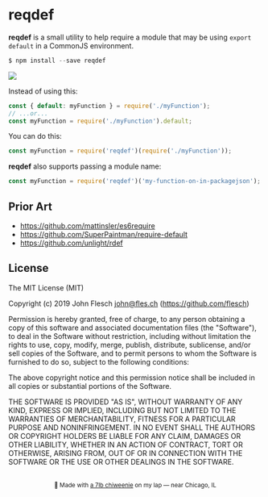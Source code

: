 # reqdef

**reqdef** is a small utility to help require a module that may be using `export default` in a CommonJS environment.

```js
$ npm install --save reqdef
```

<img src="https://user-images.githubusercontent.com/13259/53932809-23509600-4061-11e9-9302-a238b26b07d0.png" align="center" />

Instead of using this:

```js
const { default: myFunction } = require('./myFunction');
// ...or...
const myFunction = require('./myFunction').default;
```

You can do this:

```js
const myFunction = require('reqdef')(require('./myFunction'));
```

**reqdef** also supports passing a module name:

```js
const myFunction = require('reqdef')('my-function-on-in-packagejson');
```

## Prior Art

- <https://github.com/mattinsler/es6require>
- <https://github.com/SuperPaintman/require-default>
- <https://github.com/unlight/rdef>

## License

The MIT License (MIT)

Copyright (c) 2019 John Flesch <john@fles.ch> (https://github.com/flesch)

Permission is hereby granted, free of charge, to any person obtaining a copy
of this software and associated documentation files (the "Software"), to deal
in the Software without restriction, including without limitation the rights
to use, copy, modify, merge, publish, distribute, sublicense, and/or sell
copies of the Software, and to permit persons to whom the Software is
furnished to do so, subject to the following conditions:

The above copyright notice and this permission notice shall be included in all
copies or substantial portions of the Software.

THE SOFTWARE IS PROVIDED "AS IS", WITHOUT WARRANTY OF ANY KIND, EXPRESS OR
IMPLIED, INCLUDING BUT NOT LIMITED TO THE WARRANTIES OF MERCHANTABILITY,
FITNESS FOR A PARTICULAR PURPOSE AND NONINFRINGEMENT. IN NO EVENT SHALL THE
AUTHORS OR COPYRIGHT HOLDERS BE LIABLE FOR ANY CLAIM, DAMAGES OR OTHER
LIABILITY, WHETHER IN AN ACTION OF CONTRACT, TORT OR OTHERWISE, ARISING FROM,
OUT OF OR IN CONNECTION WITH THE SOFTWARE OR THE USE OR OTHER DEALINGS IN THE
SOFTWARE.

<p align="center"><br /><sup>🐶 Made with <a href="https://www.instagram.com/murphythebeast/">a 7lb chiweenie</a> on my lap — near Chicago, IL</sup></p>
